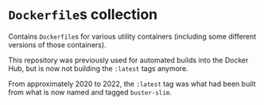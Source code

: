# `Dockerfile`s collection
Contains `Dockerfile`s for various utility containers (including some different versions of those containers).

This repository was previously used for automated builds into the Docker Hub, but is now not building the `:latest` tags anymore.

From approximately 2020 to 2022, the `:latest` tag was what had been built from what is now named and tagged `buster-slim`.
